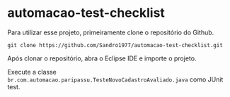 # automacao-test-checklist

Para utilizar esse projeto, primeiramente clone o repositório do Github.

```shell
git clone https://github.com/Sandro1977/automacao-test-checklist.git
```

Após clonar o repositório, abra o Eclipse IDE e importe o projeto.

Execute a classe `br.com.automacao.paripassu.TesteNovoCadastroAvaliado.java` como JUnit test.
